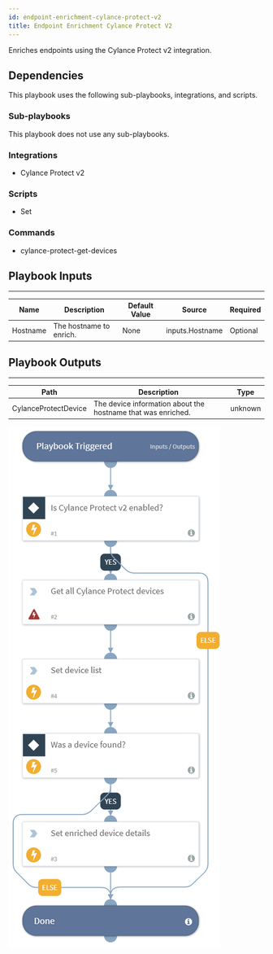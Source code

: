 ```yaml
---
id: endpoint-enrichment-cylance-protect-v2
title: Endpoint Enrichment Cylance Protect V2
---
```


Enriches endpoints using the Cylance Protect v2 integration.

## Dependencies
This playbook uses the following sub-playbooks, integrations, and scripts.

### Sub-playbooks
This playbook does not use any sub-playbooks.

### Integrations
* Cylance Protect v2

### Scripts
* Set

### Commands
* cylance-protect-get-devices

## Playbook Inputs
---

| **Name** | **Description** | **Default Value** | **Source** | **Required** |
| --- | --- | --- | --- | --- |
| Hostname | The hostname to enrich. | None | inputs.Hostname | Optional |

## Playbook Outputs
---

| **Path** | **Description** | **Type** |
| --- | --- | --- |
| CylanceProtectDevice | The device information about the hostname that was enriched. | unknown |

![Endpoint_Enrichment_Cylance_Protect_v2](https://github.com/ElazarK/content-docs/blob/master/images/playbooks/Endpoint_Enrichment_Cylance_Protect_v2.png)
